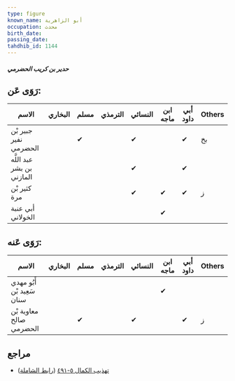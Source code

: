 ```yaml
---
type: figure
known_name: أبو الزاهرية
occupation: محدث
birth_date:
passing_date:
tahdhib_id: 1144
---
```

##### حدير بن كريب الحضرمي

## رَوَى عَن:
| الاسم                     | البخاري | مسلم | الترمذي | النسائي | ابن ماجه | أبي داود | Others |
| ------------------------- | ------- | ---- | ------- | ------- | -------- | -------- | ------ |
| جبير بْن نفير الحضرمي     |         | ✔    |         | ✔       |          | ✔        | بخ     |
| عبد اللَّه بن بشر المازني |         |      |         | ✔       |          | ✔        |        |
| كثير بْن مرة              |         |      |         | ✔       | ✔        | ✔        | ز      |
| أبي عنبة الخولاني         |         |      |         |         | ✔        |          |        |
## رَوَى عَنه:
| الاسم                      | البخاري | مسلم | الترمذي | النسائي | ابن ماجه | أبي داود | Others |
| -------------------------- | ------- | ---- | ------- | ------- | -------- | -------- | ------ |
| أَبُو مهدي سَعِيد بْن سنان |         |      |         |         | ✔        |          |        |
| معاوية بْن صالح الحضرمي    |         | ✔    |         | ✔       |          | ✔        | ز      |
## مراجع
- [تهذيب الكمال ٥-٤٩١](obsidian://open?vault=Tahdhib-al-Kamal&file=Figures/١١٤٤-حدير%20بن%20كريب%20الحضرمي) ([رابط الشاملة](https://shamela.ws/book/3722/2569))